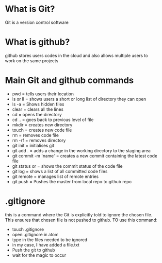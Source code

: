 # What is Git?
Git is a version control software

# What is github?
github stores users codes in the cloud and also allows multiple users to work on the same projects

# Main Git and github commands
- pwd = tells users their location
- ls or ll = shows users a short or long list of directory they can open
- ls -a = Shows hidden files
- clear = clears all the lines
- cd <directory name> = opens the directory
- cd .. = goes back to previous level of file
- mkdir <name> = creates new directory
- touch <name> = creates new code file
- rm <file name> = removes code file
- rm -rf <directory name> = removes directory
- git init = initialises git
- git add . = adds a change in the working directory to the staging area
- git commit -m 'name' = creates a new commit containing the latest code file
- git status or = shows the commit status of the code file
- git log = shows a list of all committed code files
- git remote = manages list of remote entries
- git push <to> <from> = Pushes the master from local repo to github repo

# .gitignore <file>
this is a command where the Git is explicitly told to ignore the chosen file. This ensures that chosen file is not pushed to github.
TO use this command:
- touch .gitignore
- open .gitignore in atom
- type in the files needed to be ignored
- in my case, I have added a file.txt
- Push the git to github
- wait for the magic to occur
